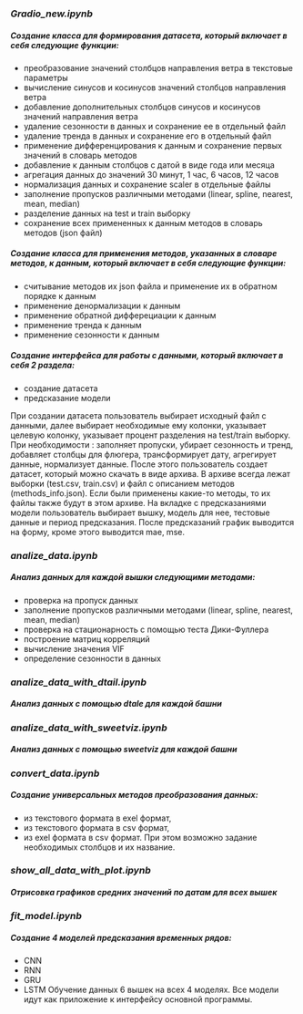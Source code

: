 ### _Gradio_new.ipynb_
##### Создание класса для формирования датасета, который включает в себя следующие функции:
- преобразование значений столбцов направления ветра в текстовые параметры
- вычисление синусов и косинусов значений столбцов направления ветра
- добавление дополнительных столбцов синусов и косинусов значений направления ветра
- удаление сезонности в данных и сохранение ее в отдельный файл
- удаление тренда в данных и сохранение его в отдельный файл
- применение дифференцирования к данным и сохранение первых значений в словарь методов
- добавление к данным столбцов с датой в виде года или месяца
- агрегация данных до значений 30 минут, 1 час, 6 часов, 12 часов
- нормализация данных и сохранение scaler в отдельные файлы
- заполнение пропусков различными методами (linear, spline, nearest, mean, median)
- разделение данных на test и train выборку
- сохранение всех примененных к данным методов в словарь методов (json файл)
  
##### Создание класса для применения методов, указанных в словаре методов, к данным, который включает в себя следующие функции:
-  считывание методов их json файла и применение их в обратном порядке к данным
-  применение денормализации к данным
-  применение обратной дифферециации к данным
-  применение тренда к данным
-  применение сезонности к данным
  
##### Создание интерфейса для работы с данными, который включает в себя 2 раздела:
- создание датасета
- предсказание модели
  
При создании датасета пользователь выбирает исходный файл с данными, далее выбирает необходимые ему колонки, указывает целевую колонку, указывает процент разделения на test/train выборку. При необходимости : заполняет пропуски, убирает сезонность и тренд, добавляет столбцы для флюгера, трансформирует дату, агрегирует данные, нормализует данные. После этого пользователь создает датасет, который можно скачать в виде архива. В архиве всегда лежат выборки (test.csv, train.csv) и файл с описанием методов (methods_info.json). Если были применены какие-то методы, то их файлы также будут в этом архиве.
На вкладке с предсказаниями модели пользователь выбирает вышку, модель для нее, тестовые данные и период предсказания. После предсказаний график выводится на форму, кроме этого выводится mae, mse. 

### _analize_data.ipynb_
##### Анализ данных для каждой вышки следующими методами: 
- проверка на пропуск данных
- заполнение пропусков различными методами (linear, spline, nearest, mean, median)
- проверка на стационарность с помощью теста Дики-Фуллера
- построение матриц корреляций
- вычисление значения VIF
- определение сезонности в данных

### _analize_data_with_dtail.ipynb_
##### Анализ данных с помощью dtale для каждой башни

###  _analize_data_with_sweetviz.ipynb_
##### Анализ данных с помощью sweetviz для каждой башни 

### _convert_data.ipynb_
##### Создание универсальных методов преобразования данных: 
- из текстового формата в exel формат, 
- из текстового формата в csv формат, 
- из exel формата в csv формат. 
При этом возможно задание необходимых столбцов и их название. 

### _show_all_data_with_plot.ipynb_
##### Отрисовка графиков средних значений по датам для всех вышек

### _fit_model.ipynb_
##### Создание 4 моделей предсказания временных рядов:
- CNN
- RNN
- GRU
- LSTM
Обучение данных 6 вышек на всех 4 моделях. Все модели идут как приложение к интерфейсу основной программы.
